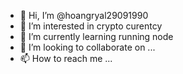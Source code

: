 - 👋 Hi, I’m @hoangryal29091990
- 👀 I’m interested in crypto curentcy
- 🌱 I’m currently learning running node
- 💞️ I’m looking to collaborate on ...
- 📫 How to reach me ...

<!---
hoangryal29091990/hoangryal29091990 is a ✨ special ✨ repository because its `README.md` (this file) appears on your GitHub profile.
You can click the Preview link to take a look at your changes.
--->
